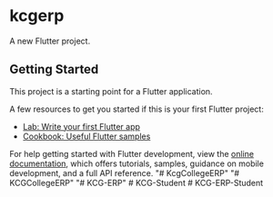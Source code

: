 # kcgerp

A new Flutter project.

## Getting Started

This project is a starting point for a Flutter application.

A few resources to get you started if this is your first Flutter project:

- [Lab: Write your first Flutter app](https://docs.flutter.dev/get-started/codelab)
- [Cookbook: Useful Flutter samples](https://docs.flutter.dev/cookbook)

For help getting started with Flutter development, view the
[online documentation](https://docs.flutter.dev/), which offers tutorials,
samples, guidance on mobile development, and a full API reference.
"# KcgCollegeERP" 
"# KCGCollegeERP" 
"# KCG-ERP" 
#   K C G - S t u d e n t  
 #   K C G - E R P - S t u d e n t  
 